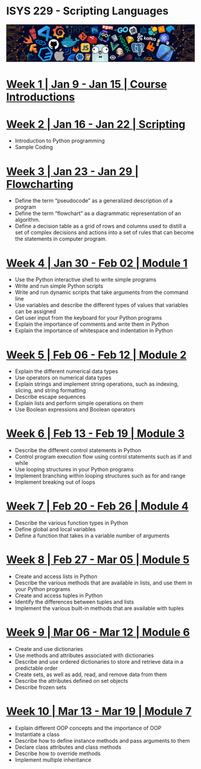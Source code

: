 # ISYS 229 - Scripting Languages

![image with programing logos](Resources/src/header.png)

# [Week 1 | Jan 9 - Jan 15 | Course Introductions](Week1/Readme.md)
# [Week 2 | Jan 16 - Jan 22 | Scripting](Week2/Readme.md)
- Introduction to Python programming
- Sample Coding

# [Week 3 | Jan 23 - Jan 29 | Flowcharting](Week3/Readme.md)
- Define the term “pseudocode” as a generalized description of a program
- Define the term “flowchart” as a diagrammatic representation of an algorithm.
- Define a decision table as a grid of rows and columns used to distill a set of complex decisions and actions into a set of rules that can become the statements in computer program.

# [Week 4 | Jan 30 - Feb 02 | Module 1](Week4/Readme.md)
- Use the Python interactive shell to write simple programs
- Write and run simple Python scripts
- Write and run dynamic scripts that take arguments from the command line
- Use variables and describe the different types of values that variables can be assigned
- Get user input from the keyboard for your Python programs
- Explain the importance of comments and write them in Python
- Explain the importance of whitespace and indentation in Python

# [Week 5 | Feb 06 - Feb 12 | Module 2](Week5/Readme.md)
- Explain the different numerical data types
- Use operators on numerical data types
- Explain strings and implement string operations, such as indexing, slicing, and string formatting
- Describe escape sequences
- Explain lists and perform simple operations on them
- Use Boolean expressions and Boolean operators

# [Week 6 | Feb 13 - Feb 19 | Module 3](Week6/Readme.md)
- Describe the different control statements in Python
- Control program execution flow using control statements such as if and while
- Use looping structures in your Python programs
- Implement branching within looping structures such as for and range
- Implement breaking out of loops

# [Week 7 | Feb 20 - Feb 26 | Module 4](Week7/Readme.md)
- Describe the various function types in Python
- Define global and local variables
- Define a function that takes in a variable number of arguments

# [Week 8 | Feb 27 - Mar 05 | Module 5](Week8/Readme.md)
-   Create and access lists in Python
-   Describe the various methods that are available in lists, and use them in your Python programs
-   Create and access tuples in Python
-   Identify the differences between tuples and lists
-   Implement the various built-in methods that are available with tuples

# [Week 9 | Mar 06 - Mar 12 | Module 6](Week9/Readme.md)
-   Create and use dictionaries
-   Use methods and attributes associated with dictionaries
-   Describe and use ordered dictionaries to store and retrieve data in a predictable order
-   Create sets, as well as add, read, and remove data from them
-   Describe the attributes defined on set objects
-   Describe frozen sets

# [Week 10 | Mar 13 - Mar 19 | Module 7](Week10/Readme.md)
-   Explain different OOP concepts and the importance of OOP
-   Instantiate a class
-   Describe how to define instance methods and pass arguments to them
-   Declare class attributes and class methods
-   Describe how to override methods
-   Implement multiple inheritance